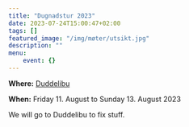```yaml
---
title: "Dugnadstur 2023"
date: 2023-07-24T15:00:47+02:00
tags: []
featured_image: "/img/møter/utsikt.jpg"
description: ""
menu:
    event: {}
---
```


**Where:** [Duddelibu](https://www.google.com/maps/place/Duddelibu/@63.2825808,10.9020103,17z/data=!3m1!4b1!4m6!3m5!1s0x466d191f70285577:0x10af5c8a15ca8e47!8m2!3d63.2825784!4d10.9045852!16s%2Fg%2F11c2j9y7qp?entry=ttu)

**When:** Friday 11. August to Sunday 13. August 2023

We will go to Duddelibu to fix stuff.

